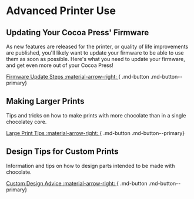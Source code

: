 # Advanced Printer Use

## Updating Your Cocoa Press' Firmware

As new features are released for the printer, or quality of life improvements are published, you'll likely want to update your firmware to be able to use them as soon as possible.  Here's what you need to update your firmware, and get even more out of your Cocoa Press!

[Firmware Update Steps :material-arrow-right: ](Flashing.md){ .md-button .md-button--primary}

## Making Larger Prints

Tips and tricks on how to make prints with more chocolate than in a single chocolatey core.

[Large Print Tips :material-arrow-right: ](LargePrints.md){ .md-button .md-button--primary}

## Design Tips for Custom Prints

Information and tips on how to design parts intended to be made with chocolate.

[Custom Design Advice :material-arrow-right: ](DesignTips.md){ .md-button .md-button--primary}